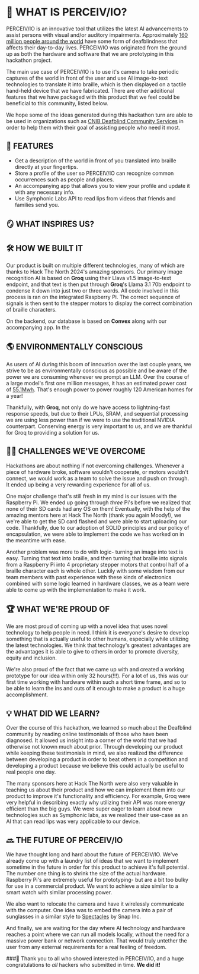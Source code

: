 # 🔭 WHAT IS PERCEIV/IO?

PERCEIV/IO is an innovative tool that utilizes the latest AI advancements to assist persons with visual and/or auditory impairments. Approximately [160 million people around the world](https://www.senseinternational.org.uk/our-work/understanding-deafblindness/) have some form of deafblindness that affects their day-to-day lives. PERCEIV/IO was originated from the ground up as both the hardware and software that we are prototyping in this hackathon project.

The main use case of PERCEIV/IO is to use it's camera to take periodic captures of the world in front of the user and use AI image-to-text technologies to translate it into braille, which is then displayed on a tactile hand-held device that we have fabricated. There are other additional features that we have packaged with this product that we feel could be beneficial to this community, listed below.

We hope some of the ideas generated during this hackathon turn are able to be used in organizations such as [CNIB Deafblind Community Services](https://deafblindservices.ca/about-us) in order to help them with their goal of assisting people who need it most.

## 📣 FEATURES
- Get a description of the world in front of you translated into braille directly at your fingertips.
- Store a profile of the user so PERCEIV/IO can recognize common occurrences such as people and places.
- An accompanying app that allows you to view your profile and update it with any necessary info.
- Use Symphonic Labs API to read lips from videos that friends and families send you.

## 🪞 WHAT INSPIRES US?

## 🛠️ HOW WE BUILT IT

Our product is built on multiple different technologies, many of which are thanks to Hack The North 2024's amazing sponsors. Our primary image recognition AI is based on **Groq** using their Llava v1.5 image-to-text endpoint, and that text is then put through **Groq**'s Llama 3.1 70b endpoint to condense it down into just two or three words. All code involved in this process is ran on the integrated Raspberry Pi. The correct sequence of signals is then sent to the stepper motors to display the correct combination of braille characters.

On the backend, our database is based on **Convex** along with our accompanying app. In the

## 🌎 ENVIRONMENTALLY CONSCIOUS

As users of AI during this boom of innovation over the last couple years, we strive to be as environmentally conscious as possible and be aware of the power we are consuming whenever we prompt an LLM. Over the course of a large model's first one million messages, it has an estimated power cost of [55.1Mwh](https://adasci.org/how-much-energy-do-llms-consume-unveiling-the-power-behind-ai/). That's enough power to power roughly 120 American homes for a year! 

Thankfully, with **Groq**, not only do we have access to lightning-fast response speeds, but due to their LPUs, SRAM, and sequential processing we are using less power than if we were to use the traditional NVIDIA counterpart. Conserving energy is very important to us, and we are thankful for Groq to providing a solution for us.

## 🧗‍♀️ CHALLENGES WE'VE OVERCOME

Hackathons are about nothing if not overcoming challenges. Whenever a piece of hardware broke, software wouldn't cooperate, or motors wouldn't connect, we would work as a team to solve the issue and push on through. It ended up being a very rewarding experience for all of us.

One major challenge that's still fresh in my mind is our issues with the Raspberry Pi. We ended up going through _three_ Pi's before we realized that none of their SD cards had any OS on them! Eventually, with the help of the amazing mentors here at Hack The North (thank you again Moody!), we we're able to get the SD card flashed and were able to start uploading our code. Thankfully, due to our adoption of SOLID principles and our policy of encapsulation, we were able to implement the code we has worked on in the meantime with ease.

Another problem was more to do with logic- turning an image into text is easy. Turning that text into braille, and then turning that braille into signals from a Raspberry Pi into 4 proprietary stepper motors that control half of a braille character each is whole other. Luckily with some wisdom from our team members with past experience with these kinds of electronics combined with some logic learned in hardware classes, we as a team were able to come up with the implementation to make it work.

## 🏆 WHAT WE'RE PROUD OF

We are most proud of coming up with a novel idea that uses novel technology to help people in need. I think it is everyone's desire to develop something that is actually useful to other humans, especially while utilizing the latest technologies. We think that technology's greatest advantages are the advantages it is able to give to others in order to promote diversity, equity and inclusion.

We're also proud of the fact that we came up with and created a working prototype for our idea within only 32 hours(!!!). For a lot of us, this was our first time working with hardware within such a short time frame, and so to be able to learn the ins and outs of it enough to make a product is a huge accomplishment.

## 💡 WHAT DID WE LEARN?

Over the course of this hackathon, we learned so much about the Deafblind community by reading online testimonials of those who have been diagnosed. It allowed us insight into a corner of the world that we had otherwise not known much about prior. Through developing our product while keeping these testimonials in mind, we also realized the difference between developing a product in order to beat others in a competition and developing a product because we believe this could actually be useful to real people one day.

The many sponsors here at Hack The North were also very valuable in teaching us about their product and how we can implement them into our product to improve it's functionality and efficiency. For example, Groq were very helpful in describing exactly why utilizing their API was more energy efficient than the big guys. We were super eager to learn about new technologies such as Symphonic labs, as we realized their use-case as an AI that can read lips was very applicable to our device.

## 🔜 THE FUTURE OF PERCEIV/IO

We have thought long and hard about the future of PERCEIV/IO. We've already come up with a laundry list of ideas that we want to implement sometime in the future in order for this product to achieve it's full potential. The number one thing is to shrink the size of the actual hardware. Raspberry Pi's are extremely useful for prototyping- but are a bit too bulky for use in a commercial product. We want to achieve a size similar to a smart watch with similar processing power.

We also want to relocate the camera and have it wirelessly communicate with the computer. One idea was to embed the camera into a pair of sunglasses in a similar style to [Spectacles](https://www.spectacles.com/ca-en/) by Snap Inc.

And finally, we are waiting for the day where AI technology and hardware reaches a point where we can run all models locally, without the need for a massive power bank or network connection. That would truly untether the user from any external requirements for a real feeling of freedom.




###🪿 Thank you to all who showed interested in PERCEIV/IO, and a huge congratulations to _all_ hackers who submitted in time. **We did it!**
